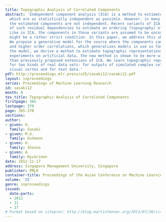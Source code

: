 ```yaml
---
title: Topographic Analysis of Correlated Components
abstract: 'Independent component analysis (ICA) is a method to estimate components
  which are as statistically independent as possible. However, in many practical applications,
  the estimated components are not independent. Recent variants of ICA have made use
  of such residual dependencies to estimate an ordering (topography) of the components.
  Like in ICA, the components in those variants are assumed to be uncorrelated, which
  might be a rather strict condition. In this paper, we address this shortcoming.
  We propose a generative model for the source where the components can have linear
  and higher order correlations, which generalizes models in use so far. Based on
  the model, we derive a method to estimate topographic representations. In numerical
  experiments on artificial data, the new method is shown to be more widely applicable
  than previously proposed extensions of ICA. We learn topographic representations
  for two kinds of real data sets: for outputs of simulated complex cells in the primary
  visual cortex and for text data.'
pdf: http://proceedings.mlr.press/v25/sasaki12/sasaki12.pdf
layout: inproceedings
series: Proceedings of Machine Learning Research
id: sasaki12
month: 0
tex_title: Topographic Analysis of Correlated Components
firstpage: 365
lastpage: 378
page: 365-378
sections: 
author:
- given: H.
  family: Sasaki
- given: M.U.
  family: Gutmann
- given: H.
  family: Shouno
- given: A.
  family: Hyvärinen
date: 2012-11-17
address: Singapore Management University, Singapore
publisher: PMLR
container-title: Proceedings of the Asian Conference on Machine Learning
volume: '25'
genre: inproceedings
issued:
  date-parts:
  - 2012
  - 11
  - 17
# Format based on citeproc: http://blog.martinfenner.org/2013/07/30/citeproc-yaml-for-bibliographies/
---
```

